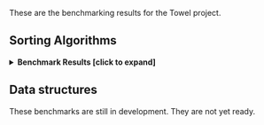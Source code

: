 These are the benchmarking results for the Towel project.

## Sorting Algorithms

<details>
	<summary><strong>Benchmark Results [click to expand]</strong></summary>
<p>

- The `XXXRunTime` benchmarks use runtime delegates for their compare functions.
- The `XXXCompileTime` benchmarks use structs for their compare functions (so there is no delegate at runtime).
- The `SystemArraySort` bencmark is the `System.Array.Sort` method. Note: the `System.Array.Sort` method does not allow custom sorting while all other benchmarked methods do.
- The `SystemArraySortDelegate` benchmark is the `System.Array.Sort<T>(T[], System.Comparison<T>)` method, where `System.Comparison<T>` is a runtime delegate.
- The `SystemArraySortIComparer` bencmark is the `System.Array.Sort<T>(T[], System.Collections.Generic.IComparer<T>)`.

The source code for these bencharks are included in the Towel GitHub repository here:
TODO: add link to source

``` ini

BenchmarkDotNet=v0.11.5, OS=Windows 10.0.18362
Intel Core i7-4790K CPU 4.00GHz (Haswell), 1 CPU, 8 logical and 4 physical cores
.NET Core SDK=3.0.100
  [Host]     : .NET Core 3.0.0 (CoreCLR 4.700.19.46205, CoreFX 4.700.19.46214), 64bit RyuJIT
  Job-FBJKNR : .NET Core 3.0.0 (CoreCLR 4.700.19.46205, CoreFX 4.700.19.46214), 64bit RyuJIT

InvocationCount=1  UnrollFactor=1  

```
|                   Method |     N |             Mean |               Error |              StdDev |           Median |
|------------------------- |------ |-----------------:|--------------------:|--------------------:|-----------------:|
|          **SystemArraySort** |    **10** |         **496.8 ns** |          **11.7612 ns** |          **17.9605 ns** |         **500.0 ns** |
|  SystemArraySortDelegate |    10 |         576.7 ns |          15.6195 ns |          42.4941 ns |         600.0 ns |
| SystemArraySortIComparer |    10 |       2,852.4 ns |          66.4189 ns |         121.4508 ns |       2,800.0 ns |
|            BubbleRunTime |    10 |       2,316.2 ns |          47.0989 ns |          79.9775 ns |       2,300.0 ns |
|        BubbleCompileTime |    10 |         455.6 ns |          18.3696 ns |          53.8748 ns |         500.0 ns |
|         SelectionRunTime |    10 |       1,510.1 ns |          34.1626 ns |          82.5066 ns |       1,500.0 ns |
|     SelectionCompileTime |    10 |         455.6 ns |          17.0291 ns |          49.9433 ns |         500.0 ns |
|         InsertionRunTime |    10 |       1,426.8 ns |          30.2424 ns |          80.1985 ns |       1,400.0 ns |
|     InsertionCompileTime |    10 |         290.1 ns |          10.7051 ns |          30.0183 ns |         300.0 ns |
|             QuickRunTime |    10 |       1,870.0 ns |          38.6427 ns |          68.6873 ns |       1,900.0 ns |
|         QuickCompileTime |    10 |         600.0 ns |           0.0000 ns |           0.0000 ns |         600.0 ns |
|             MergeRunTime |    10 |       1,700.0 ns |          35.9302 ns |          88.8106 ns |       1,700.0 ns |
|         MergeCompileTime |    10 |       1,106.6 ns |          36.4823 ns |          92.8591 ns |       1,100.0 ns |
|              HeapRunTime |    10 |       2,309.1 ns |          48.0686 ns |          59.0326 ns |       2,350.0 ns |
|          HeapCompileTime |    10 |       1,184.1 ns |          27.3102 ns |          62.7498 ns |       1,200.0 ns |
|           OddEvenRunTime |    10 |       1,683.3 ns |          36.5239 ns |          54.6672 ns |       1,650.0 ns |
|       OddEvenCompileTime |    10 |         354.0 ns |          16.9884 ns |          50.0908 ns |         400.0 ns |
|              SlowRunTime |    10 |       3,857.5 ns |          77.3772 ns |         137.5379 ns |       3,850.0 ns |
|          SlowCompileTime |    10 |       2,665.5 ns |          55.5319 ns |          81.3979 ns |       2,700.0 ns |
|              BogoRunTime |    10 | 454,549,124.7 ns | 117,478,375.4330 ns | 340,826,068.8078 ns | 411,594,100.0 ns |
|          BogoCompileTime |    10 | 406,109,296.9 ns | 116,914,790.0490 ns | 339,191,005.4171 ns | 316,398,900.0 ns |
|          **SystemArraySort** |  **1000** |      **29,433.3 ns** |         **195.6524 ns** |         **152.7525 ns** |      **29,450.0 ns** |
|  SystemArraySortDelegate |  1000 |      66,369.2 ns |       1,063.7055 ns |         888.2423 ns |      65,700.0 ns |
| SystemArraySortIComparer |  1000 |      76,796.2 ns |         357.9802 ns |         298.9297 ns |      76,750.0 ns |
|            BubbleRunTime |  1000 |  10,405,147.1 ns |     202,357.3616 ns |     207,806.1119 ns |  10,406,000.0 ns |
|        BubbleCompileTime |  1000 |   1,632,356.7 ns |      31,708.7806 ns |      47,460.2097 ns |   1,630,250.0 ns |
|         SelectionRunTime |  1000 |   4,439,530.3 ns |      87,409.3925 ns |     138,640.5593 ns |   4,417,700.0 ns |
|     SelectionCompileTime |  1000 |     881,669.6 ns |      18,717.6255 ns |      40,291.6636 ns |     872,650.0 ns |
|         InsertionRunTime |  1000 |   2,154,475.0 ns |      92,723.9448 ns |      91,067.3121 ns |   2,126,700.0 ns |
|     InsertionCompileTime |  1000 |     258,826.3 ns |       9,141.9683 ns |      26,811.8105 ns |     246,000.0 ns |
|             QuickRunTime |  1000 |     214,740.7 ns |       4,281.0689 ns |       9,030.2274 ns |     213,950.0 ns |
|         QuickCompileTime |  1000 |      62,381.8 ns |       1,681.5602 ns |       4,931.7249 ns |      60,400.0 ns |
|             MergeRunTime |  1000 |     139,487.7 ns |       2,748.3562 ns |       6,203.4980 ns |     140,650.0 ns |
|         MergeCompileTime |  1000 |      63,593.3 ns |       1,240.6463 ns |       1,856.9410 ns |      63,550.0 ns |
|              HeapRunTime |  1000 |     373,636.4 ns |       7,409.9261 ns |       9,100.0547 ns |     372,950.0 ns |
|          HeapCompileTime |  1000 |     298,575.0 ns |       6,987.0480 ns |       6,862.2154 ns |     298,050.0 ns |
|           OddEvenRunTime |  1000 |   5,142,362.9 ns |     101,911.5831 ns |     167,443.6535 ns |   5,108,400.0 ns |
|       OddEvenCompileTime |  1000 |     909,385.4 ns |      25,623.9977 ns |      75,150.7496 ns |     879,750.0 ns |
|              SlowRunTime |  1000 |               NA |                  NA |                  NA |               NA |
|          SlowCompileTime |  1000 |               NA |                  NA |                  NA |               NA |
|              BogoRunTime |  1000 |               NA |                  NA |                  NA |               NA |
|          BogoCompileTime |  1000 |               NA |                  NA |                  NA |               NA |
|          **SystemArraySort** | **10000** |     **367,530.8 ns** |       **1,107.7347 ns** |         **925.0087 ns** |     **367,600.0 ns** |
|  SystemArraySortDelegate | 10000 |     934,860.7 ns |      23,544.0488 ns |      33,766.1713 ns |     925,800.0 ns |
| SystemArraySortIComparer | 10000 |   1,036,469.2 ns |      18,667.0549 ns |      15,587.8363 ns |   1,038,300.0 ns |
|            BubbleRunTime | 10000 | 577,112,500.0 ns |   2,706,925.0679 ns |   2,399,618.5655 ns | 577,886,450.0 ns |
|        BubbleCompileTime | 10000 | 186,719,750.0 ns |   1,325,377.5967 ns |   1,174,912.7174 ns | 186,986,700.0 ns |
|         SelectionRunTime | 10000 | 250,770,306.7 ns |   1,743,838.8797 ns |   1,631,187.9700 ns | 250,902,200.0 ns |
|     SelectionCompileTime | 10000 |  85,242,746.7 ns |   1,588,868.4152 ns |   1,486,228.5014 ns |  84,801,700.0 ns |
|         InsertionRunTime | 10000 | 114,083,280.0 ns |     714,929.5920 ns |     668,745.5839 ns | 114,074,400.0 ns |
|     InsertionCompileTime | 10000 |  23,572,335.7 ns |     383,199.9462 ns |     339,696.7711 ns |  23,572,400.0 ns |
|             QuickRunTime | 10000 |   2,788,000.0 ns |      53,786.3348 ns |      52,825.3727 ns |   2,778,150.0 ns |
|         QuickCompileTime | 10000 |     755,259.3 ns |      15,058.4123 ns |      21,109.7910 ns |     751,800.0 ns |
|             MergeRunTime | 10000 |   1,783,223.1 ns |      49,166.4782 ns |      67,299.6304 ns |   1,771,600.0 ns |
|         MergeCompileTime | 10000 |     778,580.0 ns |      15,216.6407 ns |      17,523.5060 ns |     775,150.0 ns |
|              HeapRunTime | 10000 |   5,200,527.1 ns |     101,792.8843 ns |     167,248.6280 ns |   5,134,950.0 ns |
|          HeapCompileTime | 10000 |   4,076,458.8 ns |      79,922.8053 ns |      82,074.8367 ns |   4,078,200.0 ns |
|           OddEvenRunTime | 10000 | 286,383,876.7 ns |   1,157,230.6908 ns |   1,082,474.3062 ns | 286,566,650.0 ns |
|       OddEvenCompileTime | 10000 |  97,981,677.8 ns |   1,958,626.8128 ns |   2,095,708.7460 ns |  97,417,450.0 ns |
|              SlowRunTime | 10000 |               NA |                  NA |                  NA |               NA |
|          SlowCompileTime | 10000 |               NA |                  NA |                  NA |               NA |
|              BogoRunTime | 10000 |               NA |                  NA |                  NA |               NA |
|          BogoCompileTime | 10000 |               NA |                  NA |                  NA |               NA |

</p>
</details>

## Data structures

These benchmarks are still in development. They are not yet ready.